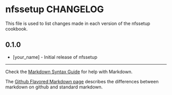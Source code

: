 # nfssetup CHANGELOG

This file is used to list changes made in each version of the nfssetup cookbook.

## 0.1.0
- [your_name] - Initial release of nfssetup

- - -
Check the [Markdown Syntax Guide](http://daringfireball.net/projects/markdown/syntax) for help with Markdown.

The [Github Flavored Markdown page](http://github.github.com/github-flavored-markdown/) describes the differences between markdown on github and standard markdown.
